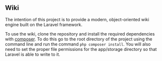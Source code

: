 ## Wiki ##

The intention of this project is to provide a modern, object-oriented wiki engine built on the Laravel framework.

To use the wiki, clone the repository and install the required dependencies with [composer](https://getcomposer.org).
To do this go to the root directory of the project using the command line and run the command `php
composer install`.  You will also need to set the proper file permissions for the app/storage directory so that
Laravel is able to write to it.
